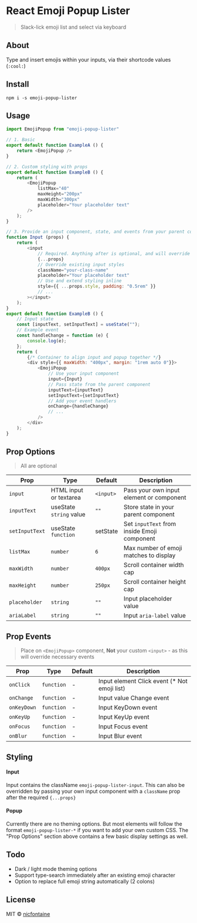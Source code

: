 # React Emoji Popup Lister
> Slack-lick emoji list and select via keyboard

## About
Type and insert emojis within your inputs, via their shortcode values (`:cool:`)

## Install
`npm i -s emoji-popup-lister`

## Usage
```javascript
import EmojiPopup from "emoji-popup-lister"

// 1. Basic
export default function ExampleA () {
	return <EmojiPopup />
}

// 2. Custom styling with props
export default function ExampleB () {
	return (
		<EmojiPopup
			listMax="40"
			maxHeight="200px"
			maxWidth="300px"
			placeholder="Your placeholder text"
		/>
	);
}

// 3. Provide an input component, state, and events from your parent component
function Input (props) {
	return (
		<input
			// Required. Anything after is optional, and will override values
			{...props}
			// Override existing input styles
			className="your-class-name"
			placeholder="Your placeholder text"
			// Use and extend styling inline
			style={{ ...props.style, padding: "0.5rem" }}
			// ...
		></input>
	);
}
export default function ExampleB () {
	// Input state
	const [inputText, setInputText] = useState("");
	// Example event
	const handleChange = function (e) {
		console.log(e);
	};
	return (
		{/* Container to align input and popup together */}
		<div style={{ maxWidth: "400px", margin: "1rem auto 0"}}>
			<EmojiPopup
				// Use your input component
				input={Input}
				// Pass state from the parent component
				inputText={inputText}
				setInputText={setInputText}
				// Add your event handlers
				onChange={handleChange}
				// ...
			/>
		</div>
	);
}

```

## Prop Options
> All are optional

| Prop | Type | Default | Description |
| --- | --- | --- | --- |
| `input` | HTML input or textarea | `<input>` | Pass your own input element or component |
| `inputText` | useState `string` value | `""` | Store state in your parent component |
| `setInputText` | useState `function` | setState | Set `inputText` from inside Emoji component |
| `listMax` | `number` | `6` | Max number of emoji matches to display |
| `maxWidth` | `number` | `400px` | Scroll container width cap |
| `maxHeight` | `number` | `250px` | Scroll container height cap |
| `placeholder` | `string` | `""` | Input placeholder value |
| `ariaLabel` | `string` | `""` | Input `aria-label` value |

## Prop Events
> Place on `<EmojiPopup>` component, **Not** your custom `<input>` - as this will override necessary events

| Prop | Type | Default | Description |
| --- | --- | --- | --- |
| `onClick` | `function` | - | Input element Click event (* Not emoji list) |
| `onChange` | `function` | - | Input value Change event |
| `onKeyDown` | `function` | - | Input KeyDown event |
| `onKeyUp` | `function` | - | Input KeyUp event |
| `onFocus` | `function` | - | Input Focus event |
| `onBlur` | `function` | - | Input Blur event |

## Styling

#### Input
Input contains the className `emoji-popup-lister-input`. This can also be overridden by passing your own input component with a `className` prop after the required `{...props}`

#### Popup
Currently there are no theming options. But most elements will follow the format `emoji-popup-lister-*` if you want to add your own custom CSS. The "Prop Options" section above contains a few basic display settings as well.

## Todo
- Dark / light mode theming options
- Support type-search immediately after an existing emoji character
- Option to replace full emoji string automatically (2 colons)

## License
MIT © [nicfontaine](https://github.com/nicfontaine)
